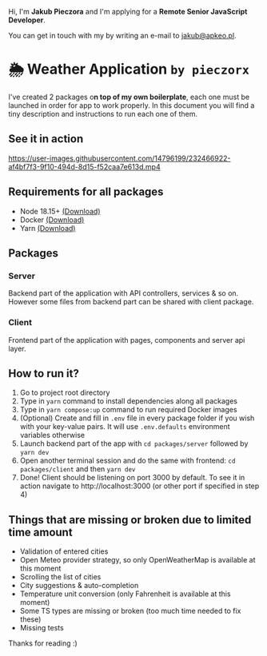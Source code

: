 Hi, I'm **Jakub Pieczora** and I'm applying for a **Remote Senior JavaScript Developer**.

You can get in touch with my by writing an e-mail to [jakub@apkeo.pl](mailto:jakub@apkeo.pl).

# 🌦️ Weather Application `by pieczorx`

I've created 2 packages o**n top of my own boilerplate**, each one must be launched in order for app to work properly. In this document you will find a tiny description and instructions to run each one of them.

## See it in action
https://user-images.githubusercontent.com/14796199/232466922-af4bf7f3-9f10-494d-8d15-f52caa7e613d.mp4


## Requirements for all packages
- Node 18.15+ [(Download)](https://nodejs.org/en/download/)
- Docker [(Download)](https://www.docker.com/products/docker-desktop/)
- Yarn [(Download)](https://classic.yarnpkg.com/lang/en/docs/install/#windows-stable)

## Packages
### Server 
Backend part of the application with API controllers, services & so on. However some files from backend part can be shared with client package.
### Client
Frontend part of the application with pages, components and server api layer.

## How to run it?
1. Go to project root directory
2. Type in `yarn` command to install dependencies along all packages
3. Type in `yarn compose:up` command to run required Docker images
4. (Optional) Create and fill in `.env` file in every package folder if you wish with your key-value pairs. It will use `.env.defaults` environment variables otherwise
5. Launch backend part of the app with `cd packages/server` followed by `yarn dev`
6. Open another terminal session and do the same with frontend: `cd packages/client` and then `yarn dev`
7. Done! Client should be listening on port 3000 by default. To see it in action navigate to http://localhost:3000 (or other port if specified in step 4)

## Things that are missing or broken due to limited time amount
- Validation of entered cities
- Open Meteo provider strategy, so only OpenWeatherMap is available at this moment
- Scrolling the list of cities
- City suggestions & auto-completion
- Temperature unit conversion (only Fahrenheit is available at this moment)
- Some TS types are missing or broken (too much time needed to fix these)
- Missing tests

Thanks for reading :)
